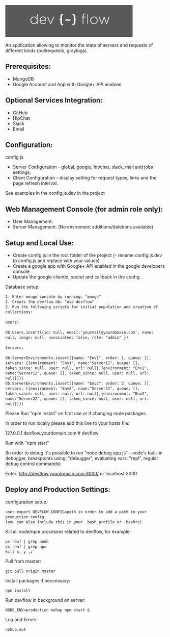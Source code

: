 ![Devflow](public/images/logo.png "Devflow")

An application allowing to monitor the state of servers and requests of different kinds (pullrequests, graylogs).

<h2>Prerequisites:</h2>

  * MongoDB
  * Google Account and App with Google+ API enabled 

<h2>Optional Services Integration:</h2>
  
  * GitHub
  * HipChat
  * Slack
  * Email

<h2>Configuration:</h2>
  
  config.js

  * Server Configuration - global, google, hipchat, slack, mail and jobs settings.
  * Client Configuration - display setting for request types, links and the page refresh interval.

  See examples in the config.js.dev in the project 

<h2>Web Management Console (for admin role only):</h2>

  * User Management.
  * Server Management. (No enviroment additions/deletions available)

<h2>Setup and Local Use:</h2>
  
  * Create config.js in the root folder of the project (- rename config.js.dev to config.js and replace with your values)
  * Create a google app with Google+ API enabled in the google developers console
  * Update the google clientId, secret and callback in the config.

  Database setup:

    1. Enter mongo console by running: "mongo"
    2. Create the devflow db: "use devflow"
    3. Run the following scripts for initial population and creation of collections:

    Users: 

    db.Users.insert({id: null, email:'yourmail@yourdomain.com', name: null, image: null, associated: false, role: "admin" })

    Servers:

    db.ServerEnvironments.insert({name: "Env1", order: 1, queue: [], servers: [{environment: "Env1", name:"Server11", queue: [], taken_since: null, user: null, url: null},{environment: "Env1", name:"Server12", queue: [], taken_since: null, user: null, url: null}]})
    db.ServerEnvironments.insert({name: "Env2", order: 2, queue: [], servers: [{environment: "Env2", name:"Server21", queue: [], taken_since: null, user: null, url: null},{environment: "Env2", name:"Server22", queue: [], taken_since: null, user: null, url: null}]})

  Please Run "npm install" on first use or if changing node packages.

  In order to run locally please add this line to your hosts file:
  
  127.0.0.1 devflow.yourdomain.com # devflow

  Run with "npm start"

  (In order to debug it's possible to run "node debug app.js" - node's built-in debugger, breakpoints using: "debugger", evaluating vars: "repl", regular debug control commands)

  Enter: http://devflow.yourdomain.com:3000/ or localhost:3000

<h2>Deploy and Production Settings:</h2>

  configuration setup:

    use: export DEVFLOW_CONFIG=path in order to add a path to your production config.
    (you can also include this in your .bash_profile or .bashrc)
  
  Kill all node/npm processes related to devflow, for example:

    ps -eaf | grep node
    ps -eaf | grep npm
    kill x, y ,z

  Pull from master:

    git pull origin master

  Install packages if neccessary:

    npm install

  Run devflow in background on server:

    NODE_ENV=production nohup npm start &

  Log and Errors:

    nohup.out
